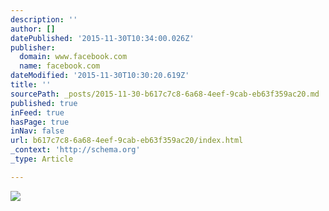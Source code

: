 ```yaml
---
description: ''
author: []
datePublished: '2015-11-30T10:34:00.026Z'
publisher:
  domain: www.facebook.com
  name: facebook.com
dateModified: '2015-11-30T10:30:20.619Z'
title: ''
sourcePath: _posts/2015-11-30-b617c7c8-6a68-4eef-9cab-eb63f359ac20.md
published: true
inFeed: true
hasPage: true
inNav: false
url: b617c7c8-6a68-4eef-9cab-eb63f359ac20/index.html
_context: 'http://schema.org'
_type: Article

---
```

![](https://scontent-arn2-1.xx.fbcdn.net/hphotos-xfa1/t31.0-8/12239210_465893813583131_8291173511947174756_o.jpg)